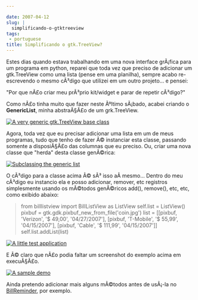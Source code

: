 ```yaml
---

date: 2007-04-12
slug: |
  simplificando-o-gtktreeview
tags:
 - portuguese
title: Simplificando o gtk.TreeView?
---
```


Estes dias quando estava trabalhando em uma nova interface grÃ¡fica para
um programa em python, reparei que toda vez que preciso de adicionar um
gtk.TreeView como uma lista (pense em uma planilha), sempre acabo
re-escrevendo o mesmo cÃ³digo que utilizei em um outro projeto... e
pensei:

\"Por que nÃ£o criar meu prÃ³prio kit/widget e parar de repetir
cÃ³digo?\"

Como nÃ£o tinha muito que fazer neste Ãºltimo sÃ¡bado, acabei criando o
**GenericList**, minha abstraÃ§Ã£o de um grk.TreeView.

[![A very generic gtk.TreeView base
class](http://farm1.static.flickr.com/252/456015767_28555b03d4.jpg)](http://www.flickr.com/photos/25563799@N00/456015767/)

Agora, toda vez que eu precisar adicionar uma lista em um de meus
programas, tudo que tenho de fazer Ã© instanciar esta classe, passando
somente a disposiÃ§Ã£o das columnas que eu preciso. Ou, criar uma nova
classe que "herda" desta classe genÃ©rica:

[![Subclassing the generic
list](http://farm1.static.flickr.com/252/456015819_4d8b64dd30.jpg)](http://www.flickr.com/photos/25563799@N00/456015819/)

O cÃ³digo para a classe acima Ã© sÃ³ isso aÃ­ mesmo... Dentro do meu
cÃ³digo eu instancio ela e posso adicionar, remover, etc registros
simplesmente usando os mÃ©todos genÃ©ricos add(), remove(), etc, etc,
como exibido abaixo:

> from billlistview import BillListView as ListView self.list =
> ListView() pixbuf = gtk.gdk.pixbuf_new_from_file('coin.jpg') list =
> \[\[pixbuf, 'Verizon', '\$ 49,00', '04/27/2007'\], \[pixbuf,
> 'T-Mobile', '\$ 55,99', '04/15/2007'\], \[pixbuf, 'Cable', '\$
> 111,99', '04/15/2007'\]\] self.list.addList(list)

[![A little test
application](http://farm1.static.flickr.com/245/456016226_d409606743.jpg)](http://www.flickr.com/photos/25563799@N00/456016226/)

E Ã© claro que nÃ£o podia faltar um screenshot do exemplo acima em
execuÃ§Ã£o.

[![A sample
demo](http://farm1.static.flickr.com/178/456016228_e7c4899286_o.png)](http://www.flickr.com/photos/25563799@N00/456016228/)

Ainda pretendo adicionar mais alguns mÃ©todos antes de usÃ¡-la no
[BillReminder](http://billreminder.sourceforge.net/), por exemplo.
